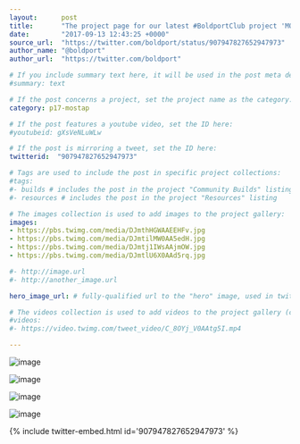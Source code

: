 ```yaml
---
layout:      post
title:       "The project page for our latest #BoldportClub project 'MOSTAP' is live!"
date:        "2017-09-13 12:43:25 +0000"
source_url:  "https://twitter.com/boldport/status/907947827652947973"
author_name: "@boldport"
author_url:  "https://twitter.com/boldport"

# If you include summary text here, it will be used in the post meta description instead of an excerpt from the post body
#summary: text

# If the post concerns a project, set the project name as the category:
category: p17-mostap

# If the post features a youtube video, set the ID here:
#youtubeid: gXsVeNLuWLw

# If the post is mirroring a tweet, set the ID here:
twitterid:  "907947827652947973"

# Tags are used to include the post in specific project collections:
#tags:
#- builds # includes the post in the project "Community Builds" listing
#- resources # includes the post in the project "Resources" listing

# The images collection is used to add images to the project gallery:
images:
- https://pbs.twimg.com/media/DJmthHGWAAEEHFv.jpg
- https://pbs.twimg.com/media/DJmtilMW0AA5edH.jpg
- https://pbs.twimg.com/media/DJmtj1IWsAAjmOW.jpg
- https://pbs.twimg.com/media/DJmtlU6X0AAd5rq.jpg

#- http://image.url
#- http://another_image.url

hero_image_url: # fully-qualified url to the "hero" image, used in twitter cards for example

# The videos collection is used to add videos to the project gallery (currently only mp4):
#videos:
#- https://video.twimg.com/tweet_video/C_8OYj_V0AAtg5I.mp4

---
```


![image](https://pbs.twimg.com/media/DJmthHGWAAEEHFv.jpg)

![image](https://pbs.twimg.com/media/DJmtilMW0AA5edH.jpg)

![image](https://pbs.twimg.com/media/DJmtj1IWsAAjmOW.jpg)

![image](https://pbs.twimg.com/media/DJmtlU6X0AAd5rq.jpg)

{% include twitter-embed.html id='907947827652947973' %}


